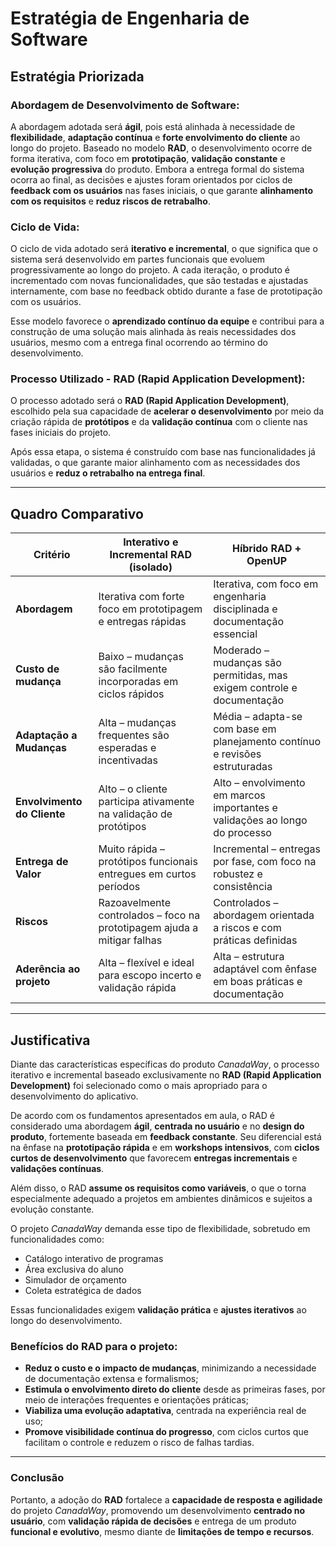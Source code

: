 # Estratégia de Engenharia de Software

## Estratégia Priorizada

### Abordagem de Desenvolvimento de Software:

A abordagem adotada será **ágil**, pois está alinhada à necessidade de **flexibilidade**, **adaptação contínua** e **forte envolvimento do cliente** ao longo do projeto. Baseado no modelo **RAD**, o desenvolvimento ocorre de forma iterativa, com foco em **prototipação**, **validação constante** e **evolução progressiva** do produto. Embora a entrega formal do sistema ocorra ao final, as decisões e ajustes foram orientados por ciclos de **feedback com os usuários** nas fases iniciais, o que garante **alinhamento com os requisitos** e **reduz riscos de retrabalho**.


### Ciclo de Vida:
O ciclo de vida adotado será **iterativo e incremental**, o que significa que o sistema será desenvolvido em partes funcionais que evoluem progressivamente ao longo do projeto. A cada iteração, o produto é incrementado com novas funcionalidades, que são testadas e ajustadas internamente, com base no feedback obtido durante a fase de prototipação com os usuários.

Esse modelo favorece o **aprendizado contínuo da equipe** e contribui para a construção de uma solução mais alinhada às reais necessidades dos usuários, mesmo com a entrega final ocorrendo ao término do desenvolvimento.


### Processo Utilizado - RAD (Rapid Application Development):
O processo adotado será o **RAD (Rapid Application Development)**, escolhido pela sua capacidade de **acelerar o desenvolvimento** por meio da criação rápida de **protótipos** e da **validação contínua** com o cliente nas fases iniciais do projeto.

Após essa etapa, o sistema é construído com base nas funcionalidades já validadas, o que garante maior alinhamento com as necessidades dos usuários e **reduz o retrabalho na entrega final**.

---

## Quadro Comparativo

| **Critério**                  | **Interativo e Incremental RAD (isolado)**                          | **Híbrido RAD + OpenUP**                                               |
|---------------------------|------------------------------------------------------------------|----------------------------------------------------------------------|
| **Abordagem**             | Iterativa com forte foco em prototipagem e entregas rápidas     | Iterativa, com foco em engenharia disciplinada e documentação essencial |
| **Custo de mudança**      | Baixo – mudanças são facilmente incorporadas em ciclos rápidos  | Moderado – mudanças são permitidas, mas exigem controle e documentação |
| **Adaptação a Mudanças**  | Alta – mudanças frequentes são esperadas e incentivadas         | Média – adapta-se com base em planejamento contínuo e revisões estruturadas |
| **Envolvimento do Cliente**| Alto – o cliente participa ativamente na validação de protótipos| Alto – envolvimento em marcos importantes e validações ao longo do processo |
| **Entrega de Valor**      | Muito rápida – protótipos funcionais entregues em curtos períodos| Incremental – entregas por fase, com foco na robustez e consistência |
| **Riscos**                | Razoavelmente controlados – foco na prototipagem ajuda a mitigar falhas | Controlados – abordagem orientada a riscos e com práticas definidas |
| **Aderência ao projeto**  | Alta – flexível e ideal para escopo incerto e validação rápida   | Alta – estrutura adaptável com ênfase em boas práticas e documentação |

---

## Justificativa

Diante das características específicas do produto *CanadaWay*, o processo iterativo e incremental baseado exclusivamente no **RAD (Rapid Application Development)** foi selecionado como o mais apropriado para o desenvolvimento do aplicativo.

De acordo com os fundamentos apresentados em aula, o RAD é considerado uma abordagem **ágil**, **centrada no usuário** e no **design do produto**, fortemente baseada em **feedback constante**. Seu diferencial está na ênfase na **prototipação rápida** e em **workshops intensivos**, com **ciclos curtos de desenvolvimento** que favorecem **entregas incrementais** e **validações contínuas**.

Além disso, o RAD **assume os requisitos como variáveis**, o que o torna especialmente adequado a projetos em ambientes dinâmicos e sujeitos a evolução constante.

O projeto *CanadaWay* demanda esse tipo de flexibilidade, sobretudo em funcionalidades como:

- Catálogo interativo de programas  
- Área exclusiva do aluno  
- Simulador de orçamento  
- Coleta estratégica de dados  

Essas funcionalidades exigem **validação prática** e **ajustes iterativos** ao longo do desenvolvimento.


### Benefícios do RAD para o projeto:

- **Reduz o custo e o impacto de mudanças**, minimizando a necessidade de documentação extensa e formalismos;
- **Estimula o envolvimento direto do cliente** desde as primeiras fases, por meio de interações frequentes e orientações práticas;
- **Viabiliza uma evolução adaptativa**, centrada na experiência real de uso;
- **Promove visibilidade contínua do progresso**, com ciclos curtos que facilitam o controle e reduzem o risco de falhas tardias.

---

### Conclusão

Portanto, a adoção do **RAD** fortalece a **capacidade de resposta e agilidade** do projeto *CanadaWay*, promovendo um desenvolvimento **centrado no usuário**, com **validação rápida de decisões** e entrega de um produto **funcional e evolutivo**, mesmo diante de **limitações de tempo e recursos**.
